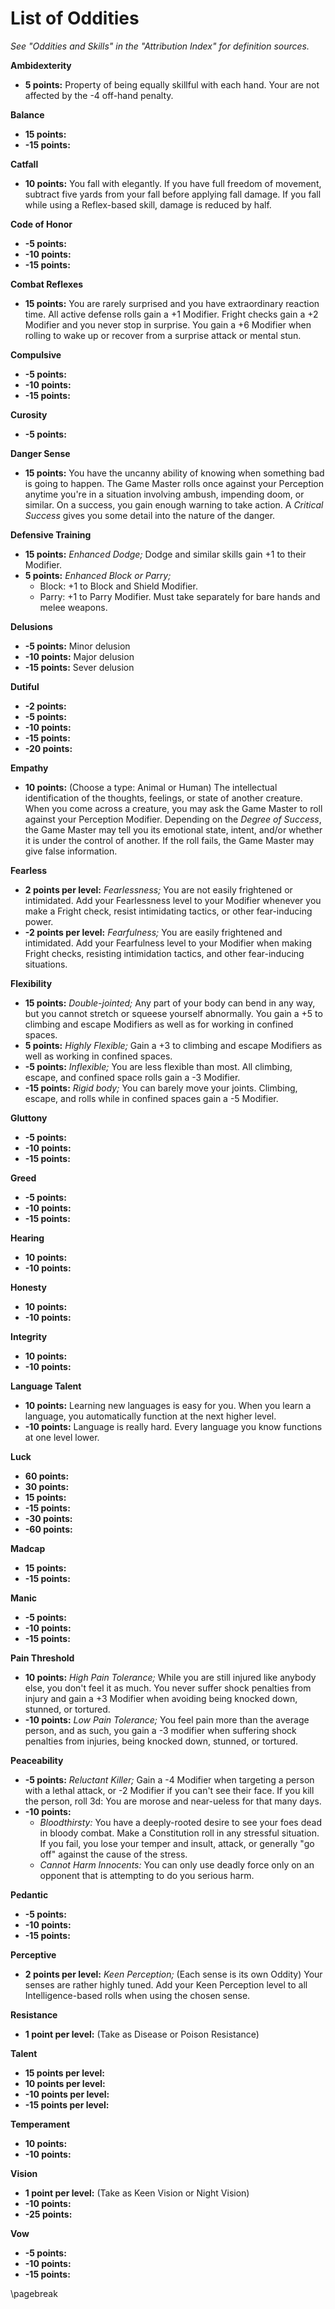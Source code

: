 # List of Oddities #
*See "Oddities and Skills" in the "Attribution Index" for definition sources.*

**Ambidexterity**

* **5 points:** Property of being equally skillful with each hand. Your are not affected by the -4 off-hand penalty.

**Balance**

* **15 points:** 
* **-15 points:** 

**Catfall**

* **10 points:** You fall with elegantly. If you have full freedom of movement, subtract five yards from your fall before applying fall damage. If you fall while using a Reflex-based skill, damage is reduced by half.

**Code of Honor**

* **-5 points:** 
* **-10 points:** 
* **-15 points:** 

**Combat Reflexes**

* **15 points:** You are rarely surprised and you have extraordinary reaction time. All active defense rolls gain a +1 Modifier. Fright checks gain a +2 Modifier and you never stop in surprise. You gain a +6 Modifier when rolling to wake up or recover from a surprise attack or mental stun.

**Compulsive**

* **-5 points:** 
* **-10 points:** 
* **-15 points:** 

**Curosity**

* **-5 points:**

**Danger Sense**

* **15 points:** You have the uncanny ability of knowing when something bad is going to happen. The Game Master rolls once against your Perception anytime you're in a situation involving ambush, impending doom, or similar. On a success, you gain enough warning to take action. A *Critical Success* gives you some detail into the nature of the danger.

**Defensive Training**

* **15 points:** *Enhanced Dodge;* Dodge and similar skills gain +1 to their Modifier.
* **5 points:** *Enhanced Block or Parry;* 
    * Block: +1 to Block and Shield Modifier.
    * Parry: +1 to Parry Modifier. Must take separately for bare hands and melee weapons.

**Delusions**

* **-5 points:** Minor delusion
* **-10 points:** Major delusion
* **-15 points:** Sever delusion

**Dutiful**

* **-2 points:** 
* **-5 points:**
* **-10 points:**
* **-15 points:** 
* **-20 points:** 

**Empathy**

* **10 points:** (Choose a type: Animal or Human) The intellectual identification of the thoughts, feelings, or state of another creature. When you come across a creature, you may ask the Game Master to roll against your Perception Modifier. Depending on the *Degree of Success*, the Game Master may tell you its emotional state, intent, and/or whether it is under the control of another. If the roll fails, the Game Master may give false information.

**Fearless**

* **2 points per level:** *Fearlessness;* You are not easily frightened or intimidated. Add your Fearlessness level to your Modifier whenever you make a Fright check, resist intimidating tactics, or other fear-inducing power.
* **-2 points per level:** *Fearfulness;* You are easily frightened and intimidated. Add your Fearfulness level to your Modifier when making Fright checks, resisting intimidation tactics, and other fear-inducing situations.

**Flexibility** 

* **15 points:** *Double-jointed;* Any part of your body can bend in any way, but you cannot stretch or squeese yourself abnormally. You gain a +5 to climbing and escape Modifiers as well as for working in confined spaces.
* **5 points:** *Highly Flexible;* Gain a +3 to climbing and escape Modifiers as well as working in confined spaces.
* **-5 points:** *Inflexible;* You are less flexible than most. All climbing, escape, and confined space rolls gain a -3 Modifier.
* **-15 points:** *Rigid body;* You can barely move your joints. Climbing, escape, and rolls while in confined spaces gain a -5 Modifier.

**Gluttony**

* **-5 points:**
* **-10 points:** 
* **-15 points:** 

**Greed**

* **-5 points:**
* **-10 points:** 
* **-15 points:** 

**Hearing**

* **10 points:** 
* **-10 points:** 

**Honesty**

* **10 points:**
* **-10 points:**

**Integrity**

* **10 points:** 
* **-10 points:** 

**Language Talent**

* **10 points:** Learning new languages is easy for you. When you learn a language, you automatically function at the next higher level.
* **-10 points:** Language is really hard. Every language you know functions at one level lower.

**Luck**

* **60 points:** 
* **30 points:** 
* **15 points:** 
* **-15 points:** 
* **-30 points:** 
* **-60 points:** 

**Madcap**

* **15 points:** 
* **-15 points:**

**Manic**

* **-5 points:** 
* **-10 points:** 
* **-15 points:** 

**Pain Threshold**

* **10 points:** *High Pain Tolerance;* While you are still injured like anybody else, you don't feel it as much. You never suffer shock penalties from injury and gain a +3 Modifier when avoiding being knocked down, stunned, or tortured.
* **-10 points:** *Low Pain Tolerance;* You feel pain more than the average person, and as such, you gain a -3 modifier when suffering shock penalties from injuries, being knocked down, stunned, or tortured.

**Peaceability**

* **-5 points:** *Reluctant Killer;* Gain a -4 Modifier when targeting a person with a lethal attack, or -2 Modifier if you can't see their face. If you kill the person, roll 3d: You are morose and near-ueless for that many days.
* **-10 points:** 
	* *Bloodthirsty:* You have a deeply-rooted desire to see your foes dead in bloody combat. Make a Constitution roll in any stressful situation. If you fail, you lose your temper and insult, attack, or generally "go off" against the cause of the stress.
	* *Cannot Harm Innocents:* You can only use deadly force only on an opponent that is attempting to do you serious harm.

**Pedantic**

* **-5 points:** 
* **-10 points:** 
* **-15 points:** 

**Perceptive**

* **2 points per level:** *Keen Perception;* (Each sense is its own Oddity) Your senses are rather highly tuned. Add your Keen Perception level to all Intelligence-based rolls when using the chosen sense.

**Resistance**

* **1 point per level:** (Take as Disease or Poison Resistance)

**Talent**

* **15 points per level:** 
* **10 points per level:** 
* **-10 points per level:** 
* **-15 points per level:** 

**Temperament**

* **10 points:** 
* **-10 points:**

**Vision**

* **1 point per level:** (Take as Keen Vision or Night Vision)
* **-10 points:** 
* **-25 points:** 

**Vow**

* **-5 points:** 
* **-10 points:** 
* **-15 points:** 

\pagebreak

